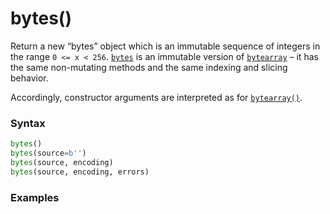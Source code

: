 # bytes()
Return a new “bytes” object which is an immutable sequence of integers in the range `0 <= x < 256`. [`bytes`](/built-in-types/bytes.md) is an immutable version of [`bytearray`](/built-in-types/bytearray.md) – it has the same non-mutating methods and the same indexing and slicing behavior.

Accordingly, constructor arguments are interpreted as for [`bytearray()`](/built-in-functions/bytearray.md).

### Syntax
```python
bytes()
bytes(source=b'')
bytes(source, encoding)
bytes(source, encoding, errors)
```

### Examples
```python
```